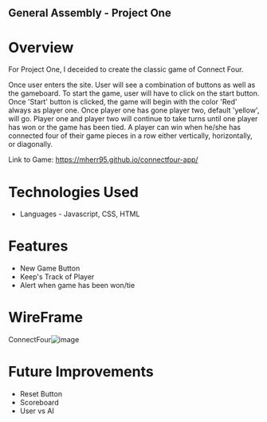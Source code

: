 ## General Assembly - Project One

# Overview

For Project One, I deceided to create the classic game of Connect Four.

Once user enters the site. User will see a combination of buttons as well as the gameboard. To start the game, user will have to click on the start button. Once 'Start' button is clicked, the game will begin with the color 'Red' always as player one. Once player one has gone player two, default 'yellow', will go. Player one and player two will continue to take turns until one player has won or the game has been tied. A player can win when he/she has connected four of their game pieces in a row either vertically, horizontally, or diagonally. 

Link to Game: https://mherr95.github.io/connectfour-app/

# Technologies Used

* Languages - Javascript, CSS, HTML

# Features

* New Game Button
* Keep's Track of Player
* Alert when game has been won/tie

# WireFrame
ConnectFour![image](https://user-images.githubusercontent.com/80867355/118200095-674e3b00-b422-11eb-814d-586330f07664.png)

# Future Improvements
* Reset Button
* Scoreboard
* User vs AI
